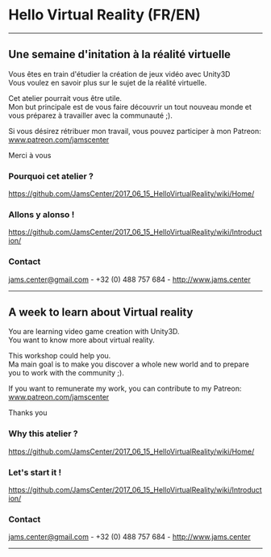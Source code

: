
# Hello Virtual Reality (FR/EN)
-----------------------------------------------------------------------------------------

## Une semaine d'initation à la réalité virtuelle
Vous êtes en train d'étudier la création de jeux vidéo avec Unity3D   
Vous voulez en savoir plus sur le sujet de la réalité virtuelle.   

Cet atelier pourrait vous être utile.     
Mon but principale est de vous faire découvrir un tout nouveau monde  et vous préparez à travailler avec la communauté ;).   


Si vous désirez rétribuer mon travail, vous pouvez participer à mon Patreon: www.patreon.com/jamscenter    

Merci à vous   


### Pourquoi cet atelier ?
https://github.com/JamsCenter/2017_06_15_HelloVirtualReality/wiki/Home/
### Allons y alonso !
https://github.com/JamsCenter/2017_06_15_HelloVirtualReality/wiki/Introduction/


### Contact
jams.center@gmail.com - +32 (0) 488 757 684 - http://www.jams.center



-----------------------------------------------------------------------------------------

## A week to learn about Virtual reality
You are learning video game creation with Unity3D.   
You want to know more about virtual reality.   

This workshop could help you.   
Ma main goal is to make you discover a whole new world and to prepare you to work with the community ;).   

If you want to remunerate my work, you can contribute to my Patreon: www.patreon.com/jamscenter    

Thanks you   


### Why this atelier ?
https://github.com/JamsCenter/2017_06_15_HelloVirtualReality/wiki/Home/
### Let's start it !
https://github.com/JamsCenter/2017_06_15_HelloVirtualReality/wiki/Introduction/


### Contact 
jams.center@gmail.com - +32 (0) 488 757 684 - http://www.jams.center    


-----------------------------------------------------------------------------------------
